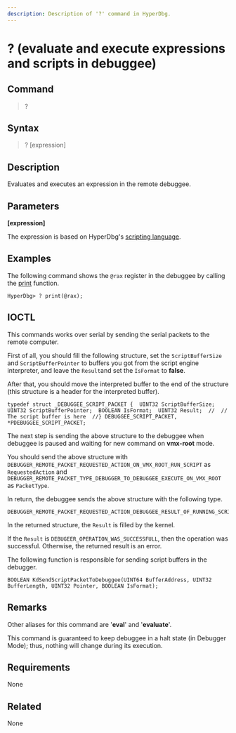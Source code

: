 ```yaml
---
description: Description of '?' command in HyperDbg.
---
```


# ? \(evaluate and execute expressions and scripts in debuggee\)

## Command <a id="command"></a>

> ?

## Syntax <a id="syntax"></a>

> ? \[expression\]

## Description <a id="description"></a>

Evaluates and executes an expression in the remote debuggee.

## Parameters <a id="parameters"></a>

**\[expression\]**

The expression is based on HyperDbg's [scripting language](https://web.archive.org/web/20210228003007/https://docs.hyperdbg.org/commands/scripting-language/assumptions-and-evaluations).

## Examples <a id="examples"></a>

The following command shows the `@rax` register in the debuggee by calling the [print](https://web.archive.org/web/20210228003007/https://docs.hyperdbg.org/commands/scripting-language/functions/print) function.

```text
HyperDbg> ? print(@rax);
```

## IOCTL <a id="ioctl"></a>

This commands works over serial by sending the serial packets to the remote computer.

First of all, you should fill the following structure, set the `ScriptBufferSize` and `ScriptBufferPointer` to buffers you got from the script engine interpreter, and leave the `Result`and set the `IsFormat` to **false**.

After that, you should move the interpreted buffer to the end of the structure \(this structure is a header for the interpreted buffer\).

```text
typedef struct _DEBUGGEE_SCRIPT_PACKET {​  UINT32 ScriptBufferSize;  UINT32 ScriptBufferPointer;  BOOLEAN IsFormat;  UINT32 Result;​  //  // The script buffer is here  //​} DEBUGGEE_SCRIPT_PACKET, *PDEBUGGEE_SCRIPT_PACKET;
```

The next step is sending the above structure to the debuggee when debuggee is paused and waiting for new command on **vmx-root** mode.

You should send the above structure with `DEBUGGER_REMOTE_PACKET_REQUESTED_ACTION_ON_VMX_ROOT_RUN_SCRIPT` as `RequestedAction` and `DEBUGGER_REMOTE_PACKET_TYPE_DEBUGGER_TO_DEBUGGEE_EXECUTE_ON_VMX_ROOT` as `PacketType`.

In return, the debuggee sends the above structure with the following type.

```text
DEBUGGER_REMOTE_PACKET_REQUESTED_ACTION_DEBUGGEE_RESULT_OF_RUNNING_SCRIPT
```

In the returned structure, the `Result` is filled by the kernel.

If the `Result` is `DEBUGEER_OPERATION_WAS_SUCCESSFULL`, then the operation was successful. Otherwise, the returned result is an error.

The following function is responsible for sending script buffers in the debugger.

```text
BOOLEAN KdSendScriptPacketToDebuggee(UINT64 BufferAddress, UINT32 BufferLength, UINT32 Pointer, BOOLEAN IsFormat);
```

## **Remarks** <a id="remarks"></a>

Other aliases for this command are '**eval**' and '**evaluate**'.

This command is guaranteed to keep debuggee in a halt state \(in Debugger Mode\); thus, nothing will change during its execution.

## Requirements <a id="requirements"></a>

None

## Related <a id="related"></a>

None

